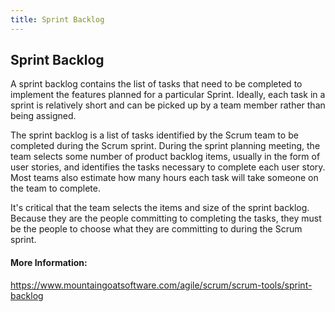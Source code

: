 ```yaml
---
title: Sprint Backlog
---
```

## Sprint Backlog

A sprint backlog contains the list of tasks that need to be completed to implement the features planned for a particular Sprint. Ideally, each task in a sprint is relatively short and can be picked up by a team member rather than being assigned.

The sprint backlog is a list of tasks identified by the Scrum team to be completed during the Scrum sprint. During the sprint planning meeting, the team selects some number of product backlog items, usually in the form of user stories, and identifies the tasks necessary to complete each user story. Most teams also estimate how many hours each task will take someone on the team to complete.

It's critical that the team selects the items and size of the sprint backlog. Because they are the people committing to completing the tasks, they must be the people to choose what they are committing to during the Scrum sprint.

#### More Information:
https://www.mountaingoatsoftware.com/agile/scrum/scrum-tools/sprint-backlog

